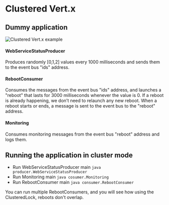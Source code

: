# Clustered Vert.x

## Dummy application

![Clustered Vert.x example](https://github.com/infinispan-demos/vertx-api/tree/master/clustered/img/dummyApp.png)

#### WebServiceStatusProducer

Produces randomly [0,1,2] values every 1000 milliseconds and sends them to the event bus "ids" address.

#### RebootConsumer

Consumes the messages from the event bus "ids" address, and launches a "reboot" that lasts for 3000 milliseconds whenever the value is 0. If a reboot is already happening, we don’t need to relaunch any new reboot. When a reboot starts or ends, a message is sent to the event bus to the "reboot" address.


#### Monitoring

Consumes monitoring messages from the event bus "reboot" address and logs them.

## Running the application in cluster mode

* Run WebServiceStatusProducer main `java producer.WebServiceStatusProducer`
* Run Monitoring main `java cosumer.Monitoring`
* Run RebootConsumer main `java consumer.RebootConsumer`

You can run multiple RebootConsumers, and you will see how using the ClusteredLock, reboots don't overlap.


